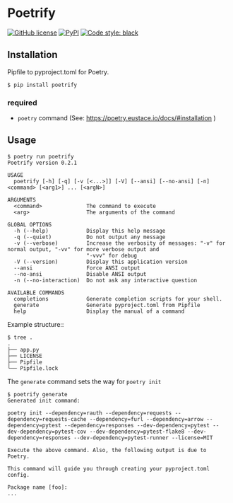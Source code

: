 # Poetrify

[![GitHub license](https://img.shields.io/badge/license-MIT-blue.svg?style=flat-square)](https://raw.githubusercontent.com/kk6/poetrify/master/LICENSE)
[![PyPI](https://img.shields.io/pypi/v/licencia.svg?style=flat-square)](https://pypi.python.org/pypi/poetrify)
[![Code style: black](https://img.shields.io/badge/code%20style-black-000000.svg)](https://github.com/ambv/black)

## Installation

Pipfile to pyproject.toml for Poetry.

```
$ pip install poetrify
```

### required

- `poetry` command (See: https://poetry.eustace.io/docs/#installation )

## Usage

```
$ poetry run poetrify
Poetrify version 0.2.1

USAGE
  poetrify [-h] [-q] [-v [<...>]] [-V] [--ansi] [--no-ansi] [-n] <command> [<arg1>] ... [<argN>]

ARGUMENTS
  <command>              The command to execute
  <arg>                  The arguments of the command

GLOBAL OPTIONS
  -h (--help)            Display this help message
  -q (--quiet)           Do not output any message
  -v (--verbose)         Increase the verbosity of messages: "-v" for normal output, "-vv" for more verbose output and
                         "-vvv" for debug
  -V (--version)         Display this application version
  --ansi                 Force ANSI output
  --no-ansi              Disable ANSI output
  -n (--no-interaction)  Do not ask any interactive question

AVAILABLE COMMANDS
  completions            Generate completion scripts for your shell.
  generate               Generate pyproject.toml from Pipfile
  help                   Display the manual of a command
```

Example structure::
```
$ tree .
.
├── app.py
├── LICENSE
├── Pipfile
└── Pipfile.lock
```

The `generate` command sets the way for `poetry init`

```
$ poetrify generate
Generated init command:

poetry init --dependency=rauth --dependency=requests --dependency=requests-cache --dependency=furl --dependency=arrow --dependency=pytest --dependency=responses --dev-dependency=pytest --dev-dependency=pytest-cov --dev-dependency=pytest-flake8 --dev-dependency=responses --dev-dependency=pytest-runner --license=MIT

Execute the above command. Also, the following output is due to Poetry.

This command will guide you through creating your pyproject.toml config.

Package name [foo]:
...
```
